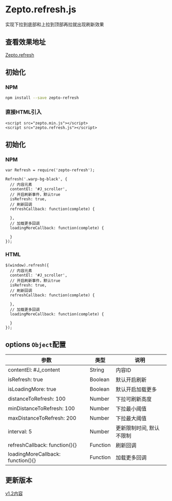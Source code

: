 Zepto.refresh.js
=======
实现下拉到底部和上拉到顶部再拉就出现刷新效果

## 查看效果地址
[Zepto.refresh](http://nevergiveup-j.github.io/Zepto.refresh/)

## 初始化
### NPM
```sh
npm install --save zepto-refresh
```

### 直接HTML引入
```
<script src="zepto.min.js"></script>	
<script src="zepto.refresh.js"></script>
```

## 初始化
### NPM
```
var Refresh = require('zepto-refresh');

Refresh('.warp-bg-black', {
  // 内容元素
  contentEl: '#J_scroller',
  // 开启刷新事件，默认true
  isRefresh: true,
  // 刷新回调
  refreshCallback: function(complete) {

  },
  // 加载更多回调
  loadingMoreCallback: function(complete) {

  }
});
```

### HTML
```
$(window).refresh({
  // 内容元素
  contentEl: '#J_scroller',
  // 开启刷新事件，默认true
  isRefresh: true,
  // 刷新回调
  refreshCallback: function(complete) {

  },
  // 加载更多回调
  loadingMoreCallback: function(complete) {

  }
});
```	

## options <code>Object</code>配置
| 参数                               | 类型          | 说明                  |
| ---------------------------------- | ------------- | --------------------- |
| contentEl: #J_content              | String        | 内容ID                |
| isRefresh: true                    | Boolean       | 默认开启刷新	         | 
| isLoadingMore: true                | Boolean       | 默认开启加载更多	     | 
| distanceToRefresh: 100             | Number        | 下拉可刷新高度	     | 
| minDistanceToRefresh: 100          | Number        | 下拉最小阈值   	     | 
| maxDistanceToRefresh: 200          | Number        | 下拉最大阈值   	     | 
| interval: 5                        | Number        | 更新限制时间, 默认不限制 | 
| refreshCallback: function(){}      | Function      | 刷新回调              | 
| loadingMoreCallback: function(){}  | Function      | 加载更多回调          | 


## 更新版本
[v1.2内容](https://github.com/nevergiveup-j/zepto-refresh/wiki/%E6%9B%B4%E6%96%B0v1.2%E5%86%85%E5%AE%B9)

